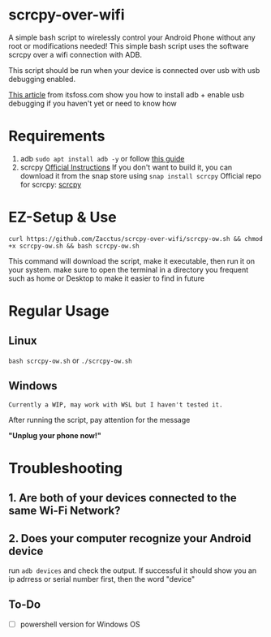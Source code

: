 # scrcpy-over-wifi
A simple bash script to wirelessly control your Android Phone without any root or modifications needed! This simple bash script uses the software scrcpy over a wifi connection with ADB.

This script should be run when your device is connected over usb with usb debugging enabled.

[This article](https://itsfoss.com/install-adb-fastboot-linux/) from itsfoss.com show you how to install adb + enable usb debugging if you haven't yet or need to know how 
# Requirements
  1. adb 
     ``sudo apt install adb -y``
     or follow [this guide](https://itsfoss.com/install-adb-fastboot-linux/)
  2. scrcpy [Official Instructions](https://github.com/Genymobile/scrcpy/blob/master/doc/linux.md) If you don't want to build it, you can download it from the snap store using ``snap install scrcpy``
      Official repo for scrcpy: [scrcpy](https://github.com/Genymobile/scrcpy)
# EZ-Setup & Use
  ``curl https://github.com/Zacctus/scrcpy-over-wifi/scrcpy-ow.sh && chmod +x scrcpy-ow.sh && bash scrcpy-ow.sh``
  
  This command will download the script, make it executable, then run it on your system. make sure to open the terminal in a directory you frequent such as home or Desktop to make it easier to find in future

# Regular Usage

## Linux
```bash scrcpy-ow.sh``` or ```./scrcpy-ow.sh```
## Windows
```Currently a WIP, may work with WSL but I haven't tested it.```


After running the script, pay attention for the message 

  **"Unplug your phone now!"**

# Troubleshooting
## 1. Are both of your devices connected to the same Wi-Fi Network?
## 2. Does your computer recognize your Android device 
 run  ``adb devices`` and check the output. If successful it should show you an ip adrress or serial number first, then the word "device"

## To-Do
- [ ] powershell version for Windows OS
